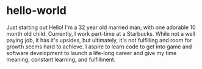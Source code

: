 # hello-world
Just starting out
Hello! I'm a 32 year old married man, with one adorable 10 month old child. Currently, I work part-time at a Starbucks.  While not a well paying job, it has it's upsides, but ultimately, it's not fulfilling and room for growth seems hard to achieve. I aspire to learn code to get into game and software development to launch a life-long career and give my time meaning, constant learning, and fulfillment.
